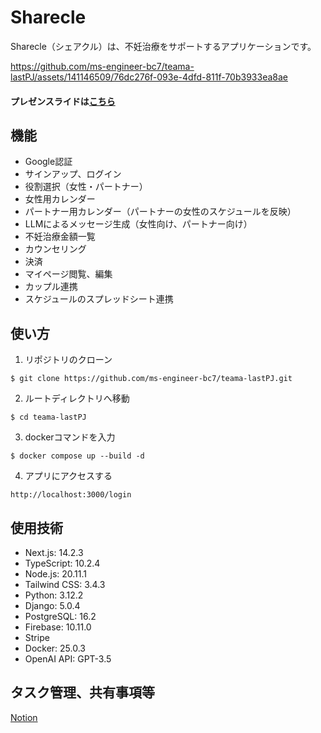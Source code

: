 # Sharecle
Sharecle（シェアクル）は、不妊治療をサポートするアプリケーションです。

https://github.com/ms-engineer-bc7/teama-lastPJ/assets/141146509/76dc276f-093e-4dfd-811f-70b3933ea8ae

#### プレゼンスライドは[こちら](https://speakerdeck.com/ym902/sharecle-sieakuru-nopurezenzi-liao)

## 機能
- Google認証
- サインアップ、ログイン
- 役割選択（女性・パートナー）
- 女性用カレンダー
- パートナー用カレンダー（パートナーの女性のスケジュールを反映）
- LLMによるメッセージ生成（女性向け、パートナー向け）
- 不妊治療金額一覧
- カウンセリング
- 決済
- マイページ閲覧、編集
- カップル連携
- スケジュールのスプレッドシート連携

## 使い方
1. リポジトリのクローン
```
$ git clone https://github.com/ms-engineer-bc7/teama-lastPJ.git
```

2. ルートディレクトリへ移動
```
$ cd teama-lastPJ
```

3. dockerコマンドを入力
```
$ docker compose up --build -d
```

4. アプリにアクセスする
```
http://localhost:3000/login
```

## 使用技術
- Next.js: 14.2.3
- TypeScript: 10.2.4
- Node.js: 20.11.1
- Tailwind CSS: 3.4.3
- Python: 3.12.2
- Django: 5.0.4
- PostgreSQL: 16.2
- Firebase: 10.11.0
- Stripe
- Docker: 25.0.3
- OpenAI API: GPT-3.5

## タスク管理、共有事項等
[Notion](https://volcano-lightning-92e.notion.site/Team-A-983c676525bc4b0aae59531a713d4e3d?pvs=4)
